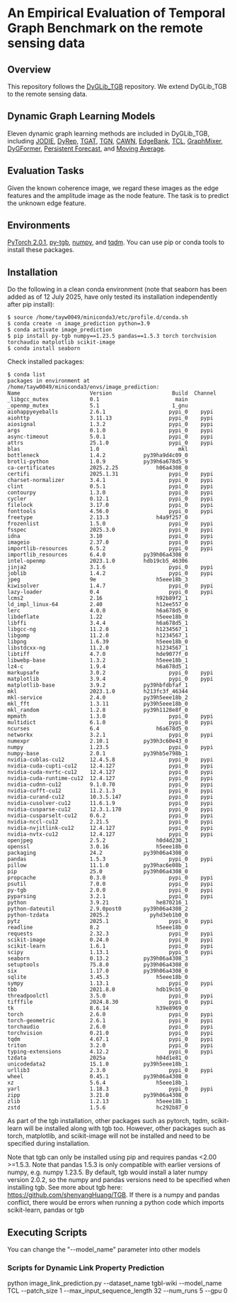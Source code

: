 # An Empirical Evaluation of Temporal Graph Benchmark on the remote sensing data


## Overview
This repository follows the [DyGLib_TGB](https://github.com/yule-BUAA/DyGLib_TGB) repository. 
We extend DyGLib_TGB to the remote sensing data.


## Dynamic Graph Learning Models
Eleven dynamic graph learning methods are included in DyGLib_TGB, including 
[JODIE](https://dl.acm.org/doi/10.1145/3292500.3330895), 
[DyRep](https://openreview.net/forum?id=HyePrhR5KX), 
[TGAT](https://openreview.net/forum?id=rJeW1yHYwH), 
[TGN](https://arxiv.org/abs/2006.10637), 
[CAWN](https://openreview.net/forum?id=KYPz4YsCPj), 
[EdgeBank](https://openreview.net/forum?id=1GVpwr2Tfdg), 
[TCL](https://arxiv.org/abs/2105.07944), 
[GraphMixer](https://openreview.net/forum?id=ayPPc0SyLv1), 
[DyGFormer](https://arxiv.org/abs/2303.13047),
[Persistent Forecast](https://arxiv.org/abs/2307.01026), and 
[Moving Average](https://arxiv.org/abs/2307.01026).


## Evaluation Tasks
Given the known coherence image, we regard these images as the edge features and the amplitude image as the node feature. The task is to predict the unknown edge feature.


## Environments
[PyTorch 2.0.1](https://pytorch.org/), 
[py-tgb](https://pypi.org/project/py-tgb/),
[numpy](https://pypi.org/project/numpy/), and
[tqdm](https://pypi.org/project/tqdm/).
You can use pip or conda tools to install these packages.

## Installation
Do the following in a clean conda environment (note that seaborn has been added as of 12 July 2025, have only tested its installation independently after pip install):  
```
$ source /home/tayw0049/miniconda3/etc/profile.d/conda.sh 
$ conda create -n image_prediction python=3.9 
$ conda activate image_prediction 
$ pip install py-tgb numpy==1.23.5 pandas==1.5.3 torch torchvision torchaudio matplotlib scikit-image 
$ conda install seaborn
```

Check installed packages: 
```
$ conda list 
packages in environment at /home/tayw0049/miniconda3/envs/image_prediction:                                                                                                                                           
Name                      Version                   Build  Channel          
_libgcc_mutex             0.1                        main
_openmp_mutex             5.1                       1_gnu
aiohappyeyeballs          2.6.1                    pypi_0    pypi
aiohttp                   3.11.13                  pypi_0    pypi
aiosignal                 1.3.2                    pypi_0    pypi 
args                      0.1.0                    pypi_0    pypi
async-timeout             5.0.1                    pypi_0    pypi
attrs                     25.1.0                   pypi_0    pypi
blas                      1.0                         mkl
bottleneck                1.4.2            py39ha9d4c09_0
brotli-python             1.0.9            py39h6a678d5_9
ca-certificates           2025.2.25            h06a4308_0
certifi                   2025.1.31                pypi_0    pypi
charset-normalizer        3.4.1                    pypi_0    pypi
clint                     0.5.1                    pypi_0    pypi
contourpy                 1.3.0                    pypi_0    pypi
cycler                    0.12.1                   pypi_0    pypi
filelock                  3.17.0                   pypi_0    pypi
fonttools                 4.56.0                   pypi_0    pypi
freetype                  2.13.3               h4a9f257_0  
frozenlist                1.5.0                    pypi_0    pypi
fsspec                    2025.3.0                 pypi_0    pypi
idna                      3.10                     pypi_0    pypi
imageio                   2.37.0                   pypi_0    pypi
importlib-resources       6.5.2                    pypi_0    pypi
importlib_resources       6.4.0            py39h06a4308_0  
intel-openmp              2023.1.0         hdb19cb5_46306  
jinja2                    3.1.6                    pypi_0    pypi
joblib                    1.4.2                    pypi_0    pypi
jpeg                      9e                   h5eee18b_3  
kiwisolver                1.4.7                    pypi_0    pypi
lazy-loader               0.4                      pypi_0    pypi
lcms2                     2.16                 h92b89f2_1  
ld_impl_linux-64          2.40                 h12ee557_0  
lerc                      4.0.0                h6a678d5_0  
libdeflate                1.22                 h5eee18b_0  
libffi                    3.4.4                h6a678d5_1  
libgcc-ng                 11.2.0               h1234567_1  
libgomp                   11.2.0               h1234567_1  
libpng                    1.6.39               h5eee18b_0  
libstdcxx-ng              11.2.0               h1234567_1  
libtiff                   4.7.0                hde9077f_0  
libwebp-base              1.3.2                h5eee18b_1  
lz4-c                     1.9.4                h6a678d5_1  
markupsafe                3.0.2                    pypi_0    pypi
matplotlib                3.9.4                    pypi_0    pypi
matplotlib-base           3.9.2            py39hbfdbfaf_1  
mkl                       2023.1.0         h213fc3f_46344  
mkl-service               2.4.0            py39h5eee18b_2  
mkl_fft                   1.3.11           py39h5eee18b_0  
mkl_random                1.2.8            py39h1128e8f_0  
mpmath                    1.3.0                    pypi_0    pypi
multidict                 6.1.0                    pypi_0    pypi
ncurses                   6.4                  h6a678d5_0  
networkx                  3.2.1                    pypi_0    pypi
numexpr                   2.10.1           py39h3c60e43_0  
numpy                     1.23.5                   pypi_0    pypi
numpy-base                2.0.1            py39hb5e798b_1  
nvidia-cublas-cu12        12.4.5.8                 pypi_0    pypi
nvidia-cuda-cupti-cu12    12.4.127                 pypi_0    pypi
nvidia-cuda-nvrtc-cu12    12.4.127                 pypi_0    pypi
nvidia-cuda-runtime-cu12  12.4.127                 pypi_0    pypi
nvidia-cudnn-cu12         9.1.0.70                 pypi_0    pypi
nvidia-cufft-cu12         11.2.1.3                 pypi_0    pypi
nvidia-curand-cu12        10.3.5.147               pypi_0    pypi
nvidia-cusolver-cu12      11.6.1.9                 pypi_0    pypi
nvidia-cusparse-cu12      12.3.1.170               pypi_0    pypi
nvidia-cusparselt-cu12    0.6.2                    pypi_0    pypi
nvidia-nccl-cu12          2.21.5                   pypi_0    pypi
nvidia-nvjitlink-cu12     12.4.127                 pypi_0    pypi
nvidia-nvtx-cu12          12.4.127                 pypi_0    pypi
openjpeg                  2.5.2                h0d4d230_1  
openssl                   3.0.16               h5eee18b_0  
packaging                 24.2             py39h06a4308_0  
pandas                    1.5.3                    pypi_0    pypi
pillow                    11.1.0           py39hac6e08b_1  
pip                       25.0             py39h06a4308_0  
propcache                 0.3.0                    pypi_0    pypi
psutil                    7.0.0                    pypi_0    pypi
py-tgb                    2.0.0                    pypi_0    pypi
pyparsing                 3.2.1                    pypi_0    pypi
python                    3.9.21               he870216_1  
python-dateutil           2.9.0post0       py39h06a4308_2  
python-tzdata             2025.2             pyhd3eb1b0_0  
pytz                      2025.1                   pypi_0    pypi
readline                  8.2                  h5eee18b_0  
requests                  2.32.3                   pypi_0    pypi
scikit-image              0.24.0                   pypi_0    pypi
scikit-learn              1.6.1                    pypi_0    pypi
scipy                     1.13.1                   pypi_0    pypi
seaborn                   0.13.2           py39h06a4308_3  
setuptools                75.8.0           py39h06a4308_0  
six                       1.17.0           py39h06a4308_0  
sqlite                    3.45.3               h5eee18b_0  
sympy                     1.13.1                   pypi_0    pypi
tbb                       2021.8.0             hdb19cb5_0  
threadpoolctl             3.5.0                    pypi_0    pypi
tifffile                  2024.8.30                pypi_0    pypi
tk                        8.6.14               h39e8969_0  
torch                     2.6.0                    pypi_0    pypi
torch-geometric           2.6.1                    pypi_0    pypi
torchaudio                2.6.0                    pypi_0    pypi
torchvision               0.21.0                   pypi_0    pypi
tqdm                      4.67.1                   pypi_0    pypi
triton                    3.2.0                    pypi_0    pypi
typing-extensions         4.12.2                   pypi_0    pypi
tzdata                    2025a                h04d1e81_0  
unicodedata2              15.1.0           py39h5eee18b_1  
urllib3                   2.3.0                    pypi_0    pypi
wheel                     0.45.1           py39h06a4308_0  
xz                        5.6.4                h5eee18b_1  
yarl                      1.18.3                   pypi_0    pypi
zipp                      3.21.0           py39h06a4308_0  
zlib                      1.2.13               h5eee18b_1  
zstd                      1.5.6                hc292b87_0
```

As part of the tgb installation, other packages such as pytorch, tqdm, scikit-learn will be installed along with tgb too. However, other packages such as torch, matplotlib, and scikit-image will not be installed and need to be specified during installation. 

Note that tgb can only be installed using pip and requires pandas <2.00 >=1.5.3. Note that pandas 1.5.3 is only compatible with earlier versions of numpy, e.g. numpy 1.23.5. By default, tgb would install a later numpy version 2.0.2, so the numpy and pandas versions need to be specified when installing tgb. See more about tgb here: https://github.com/shenyangHuang/TGB. If there is a numpy and pandas conflict, there would be errors when running a python code which imports scikit-learn, pandas or tgb


## Executing Scripts
You can change the "--model_name" parameter into other models


### Scripts for Dynamic Link Property Prediction
python image_link_prediction.py --dataset_name tgbl-wiki --model_name TCL --patch_size 1 --max_input_sequence_length 32 --num_runs 5 --gpu 0
